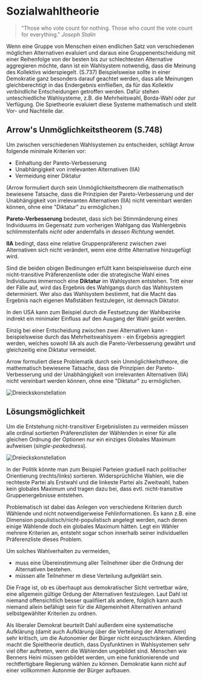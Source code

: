 # Sozialwahltheorie

> "Those who vote count for nothing.
> Those who count the vote count for everything."
> *Joseph Stalin*

Wenn eine Gruppe von Menschen einen endlichen Satz von verschiedenen möglichen Alternativen evaluiert und daraus eine Gruppenentscheidung mit einer Reihenfolge von der besten bis zur schlechtesten Alternative aggregieren möchte, dann ist ein Wahlsystem notwendig, dass die Meinung des Kollektivs widerspiegelt. (S.737)
Beispielsweise sollte in einer Demokratie ganz besonders darauf geachtet werden, dass alle Meinungen gleichberechtigt in das Endergebnis einfließen, da für das Kollektiv *verbindliche* Entscheidungen getroffen werden.
Dafür stehen unteschiedliche Wahlsysteme, z.B. die Mehrheitswahl, Borda-Wahl oder  zur Verfügung.
Die Spietheorie evaluiert diese Systeme mathematisch und stellt Vor- und Nachteile dar.

## Arrow's Unmöglichkeitstheorem (S.748)

Um zwischen verschiedenen Wahlsystemen zu entscheiden, schlägt Arrow folgende minimale Kriterien vor:
- Einhaltung der Pareto-Verbesserung
- Unabhängigkeit von irrelevanten Alternativen (IIA)
- Vermeidung einer Diktatur

(Arrow formuliert durch sein Unmöglichkeitstheorem die mathematisch bewiesene Tatsache, dass die Prinzipien der Pareto-Verbesserung und der Unabhängigkeit von irrelevanten Alternativen (IIA) nicht vereinbart werden können, ohne eine "Diktatur" zu ermöglichen.)
<!-- TODO MH: Dieser Satz hat eher Charakter einer Schlussfolgerung als eines Einleitungssatzes; vielleicht erstmal sagen:vor: ... -->

**Pareto-Verbesserung** bedeutet, dass sich bei Stimmänderung eines Individuums im Gegensatz zum vorherigen Wahlgang das Wahlergebnis schlimmstenfalls *nicht* oder andernfalls *in dessen Richtung* wendet.

**IIA** bedingt, dass eine relative Gruppenpräferenz zwischen zwei Alternativen sich nicht verändert, wenn eine dritte Alternative hinzugefügt wird.

Sind die beiden obigen Bedinungen erfüllt kann beispielsweise durch eine nicht-transitive Präferenzenliste oder die strategische Wahl eines Individuums immernoch eine **Diktatur** im Wahlsystem entstehen.
Tritt einer der Fälle auf, wird das Ergebnis des Wahlgangs durch das Wahlsystem determiniert.
Wer also das Wahlsystem bestimmt, hat die Macht das Ergebnis nach eigenen Maßstäben festzulegen, ist demnach Diktator.

In den USA kann zum Beispiel durch die Festsetzung der Wahlbezirke indirekt ein minimaler Einfluss auf den Ausgang der Wahl geübt werden.

Einzig bei einer Entscheidung zwischen zwei Alternativen kann - beispielsweise durch das Mehrheitswahlsyem - ein Ergebnis agreggiert werden, welches sowohl IIA als auch die Pareto-Verbesserung gewährt und gleichzeitig eine Diktatur vermeidet.

Arrow formuliert diese Problematik durch sein Unmöglichkeitstheore, die mathematisch bewiesene Tatsache, dass die Prinzipien der Pareto-Verbesserung und der Unabhängigkeit von irrelevanten Alternativen (IIA) nicht vereinbart werden können, ohne eine "Diktatur" zu ermöglichen.

![Dreieckskonstellation](img/Kleinberg_Sozialwahltheorie_Abb1.jpg "Höchstens zwei der drei Seiten können gleichzeitig erfüllt werden")

## Lösungsmöglichkeit

Um die Entstehung nicht-transitiver Ergebnislisten zu vermeiden müssen alle ordinal sortierten Präferenzlisten der Wählenden in einer für alle gleichen  Ordnung der Optionen nur ein einziges Globales Maximum aufweisen (*single-peakedness*).
<!-- TODO MH: single peaked übersetzen, internet fragen // FB Intenet hat keine Antwort -> TODO entfernen wenn "Globales Maximum" ausreicht -->
![Dreieckskonstellation](img/Kleinberg_Sozialwahltheorie_Abb2.jpg)

In der Politik könnte man zum Beispiel Parteien graduell nach politischer Orientierung (rechts/links) sortieren.
Widersprüchliche Wahlen, wie die rechteste Partei als Erstwahl und die linkeste Partei als Zweitwahl, haben kein globales Maximum und tragen dazu bei, dass evtl. nicht-transitive Gruppenergebnisse entstehen.

Problematisch ist dabei das Anlegen von verschiedene Kriterien durch Wählende und nicht notwendigerweise Fehlinformationen.
Es kann z.B. eine Dimension populistisch/nicht-populistisch angelegt werden, nach denen einige Wählende doch ein globales Maximum hätten.
Legt ein Wähler mehrere Kriterien an, entsteht sogar schon innerhalb seiner individuellen Präferenzliste dieses Problem.

Um solches Wahlverhalten zu vermeiden,
- muss eine Übereinstimmung aller Teilnehmer über die Ordnung der Alternativen bestehen.
- müssen alle Teilnehmer m diese Verteilung aufgeklärt sein.


Die Frage ist, ob es überhaupt aus demokratischer Sicht vertretbar wäre, eine allgemein gültige Ordung der Alternativen festzulegen.
Laut Dahl ist niemand offensichtlich besser qualifiiert als andere, folglich kann auch niemand allein befähigt sein für die Allgemeinheit Alternativen anhand selbstgewählter Kriterien zu ordnen.
<!-- FIXME FB at MH: nobody (is) obviously more qualified than anyone else - Englisches Zitat behalten?  -->
Als liberaler Demokrat beurteilt Dahl außerdem eine systematische Aufklärung (damit auch Aufklärung über die Verteilung der Alternativen) sehr kritisch, um die Autonomier der Bürger nicht einzuschränken.
Allerding macht die Spieltheorie deutlich, dass Dysfunktinen in Wahlsystemen sehr viel öfter auftreten, wenn die Wählenden ungebildet sind.
Menschen wie Benners Heini müssen gebildet werden, um eine funktionierende und rechtfertigbare Regierung wählen zu können.
Demokratie kann nicht auf einer vollkommen Autonmie der Bürger aufbauen.
